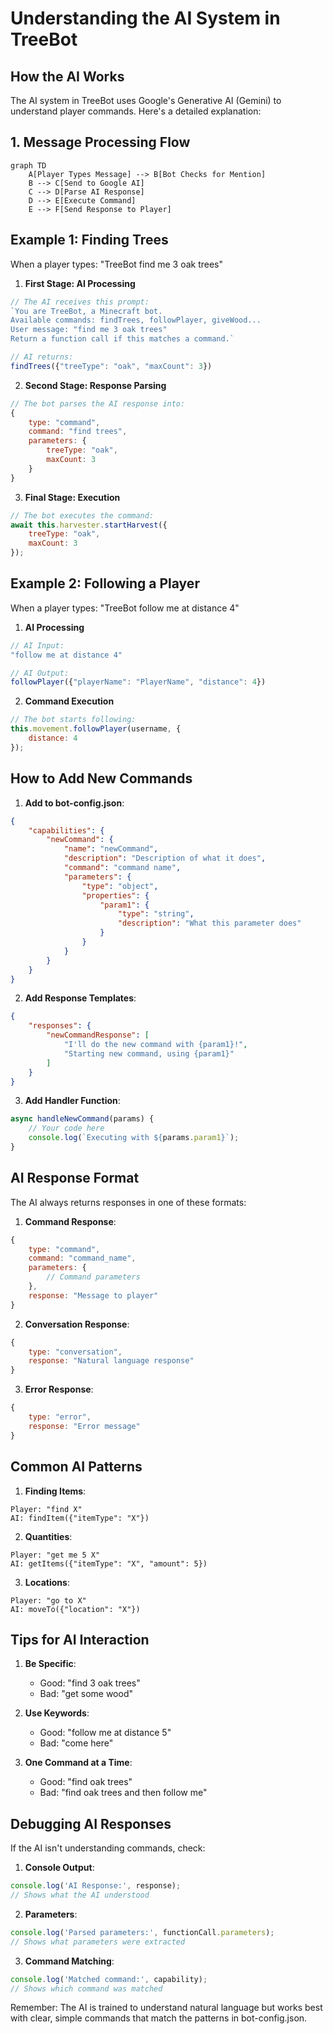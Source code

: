 # Understanding the AI System in TreeBot

## How the AI Works

The AI system in TreeBot uses Google's Generative AI (Gemini) to understand player commands. Here's a detailed explanation:

## 1. Message Processing Flow

```mermaid
graph TD
    A[Player Types Message] --> B[Bot Checks for Mention]
    B --> C[Send to Google AI]
    C --> D[Parse AI Response]
    D --> E[Execute Command]
    E --> F[Send Response to Player]
```

## Example 1: Finding Trees

When a player types: "TreeBot find me 3 oak trees"

1. **First Stage: AI Processing**
```javascript
// The AI receives this prompt:
`You are TreeBot, a Minecraft bot.
Available commands: findTrees, followPlayer, giveWood...
User message: "find me 3 oak trees"
Return a function call if this matches a command.`

// AI returns:
findTrees({"treeType": "oak", "maxCount": 3})
```

2. **Second Stage: Response Parsing**
```javascript
// The bot parses the AI response into:
{
    type: "command",
    command: "find trees",
    parameters: {
        treeType: "oak",
        maxCount: 3
    }
}
```

3. **Final Stage: Execution**
```javascript
// The bot executes the command:
await this.harvester.startHarvest({
    treeType: "oak",
    maxCount: 3
});
```

## Example 2: Following a Player

When a player types: "TreeBot follow me at distance 4"

1. **AI Processing**
```javascript
// AI Input:
"follow me at distance 4"

// AI Output:
followPlayer({"playerName": "PlayerName", "distance": 4})
```

2. **Command Execution**
```javascript
// The bot starts following:
this.movement.followPlayer(username, {
    distance: 4
});
```

## How to Add New Commands

1. **Add to bot-config.json**:
```json
{
    "capabilities": {
        "newCommand": {
            "name": "newCommand",
            "description": "Description of what it does",
            "command": "command name",
            "parameters": {
                "type": "object",
                "properties": {
                    "param1": {
                        "type": "string",
                        "description": "What this parameter does"
                    }
                }
            }
        }
    }
}
```

2. **Add Response Templates**:
```json
{
    "responses": {
        "newCommandResponse": [
            "I'll do the new command with {param1}!",
            "Starting new command, using {param1}"
        ]
    }
}
```

3. **Add Handler Function**:
```javascript
async handleNewCommand(params) {
    // Your code here
    console.log(`Executing with ${params.param1}`);
}
```

## AI Response Format

The AI always returns responses in one of these formats:

1. **Command Response**:
```javascript
{
    type: "command",
    command: "command_name",
    parameters: {
        // Command parameters
    },
    response: "Message to player"
}
```

2. **Conversation Response**:
```javascript
{
    type: "conversation",
    response: "Natural language response"
}
```

3. **Error Response**:
```javascript
{
    type: "error",
    response: "Error message"
}
```

## Common AI Patterns

1. **Finding Items**:
```
Player: "find X"
AI: findItem({"itemType": "X"})
```

2. **Quantities**:
```
Player: "get me 5 X"
AI: getItems({"itemType": "X", "amount": 5})
```

3. **Locations**:
```
Player: "go to X"
AI: moveTo({"location": "X"})
```

## Tips for AI Interaction

1. **Be Specific**:
   - Good: "find 3 oak trees"
   - Bad: "get some wood"

2. **Use Keywords**:
   - Good: "follow me at distance 5"
   - Bad: "come here"

3. **One Command at a Time**:
   - Good: "find oak trees"
   - Bad: "find oak trees and then follow me"

## Debugging AI Responses

If the AI isn't understanding commands, check:

1. **Console Output**:
```javascript
console.log('AI Response:', response);
// Shows what the AI understood
```

2. **Parameters**:
```javascript
console.log('Parsed parameters:', functionCall.parameters);
// Shows what parameters were extracted
```

3. **Command Matching**:
```javascript
console.log('Matched command:', capability);
// Shows which command was matched
```

Remember: The AI is trained to understand natural language but works best with clear, simple commands that match the patterns in bot-config.json.
